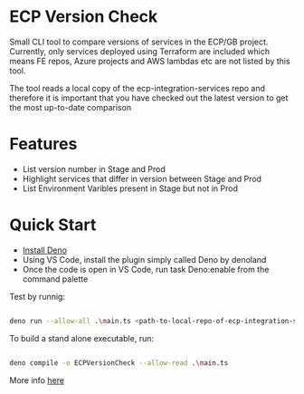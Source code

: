 # ECP Version Check

Small CLI tool to compare versions of services in the ECP/GB project. Currently, only services deployed using Terraform are included which means FE repos, Azure projects and AWS lambdas etc are not listed by this tool.

The tool reads a local copy of the ecp-integration-services repo and therefore it is important that you have checked out the latest version to get the most up-to-date comparison

# Features

- List version number in Stage and Prod
- Highlight services that differ in version between Stage and Prod
- List Environment Varibles present in Stage but not in Prod 


# Quick Start

* [Install Deno](https://docs.deno.com/runtime/getting_started/installation/)
* Using VS Code, install the plugin simply called Deno by denoland
* Once the code is open in VS Code, run task Deno:enable from the command palette

Test by runnig:
```bash

deno run --allow-all .\main.ts <path-to-local-repo-of-ecp-integration-services>

```
To build a stand alone executable, run:
```bash

deno compile -o ECPVersionCheck --allow-read .\main.ts

```
More info [here](https://docs.deno.com/runtime/reference/cli/compiler/)